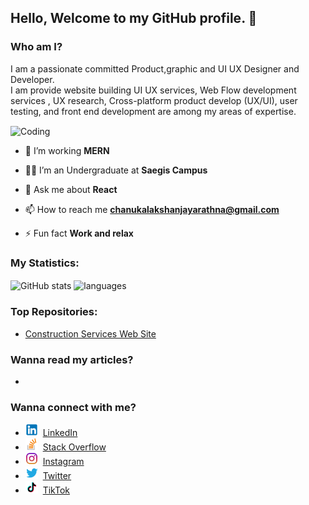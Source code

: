 ## Hello, Welcome to my GitHub profile. 👋

### Who am I?

I am a passionate committed  Product,graphic and UI  UX Designer and  Developer.<br>
I am provide website building UI UX services, Web Flow development services , UX research, Cross-platform product develop (UX/UI), user testing, and front end development are among my areas of expertise.

 <img align="center" alt="Coding" width="450" src="https://github.com/ChanukaJayarathna/ChanukaJayarathna/blob/main/img/k.gif">

 - 🌱 I’m working **MERN**

- 🧑‍🎓 I’m an Undergraduate at **Saegis Campus**

- 💬 Ask me about **React**

- 📫 How to reach me **chanukalakshanjayarathna@gmail.com**
  
- ⚡ Fun fact **Work and relax**

### My Statistics:
<img align="center" src="https://github-readme-stats.vercel.app/api?username=ChanukaJayarathna&show_icons=true&include_all_commits=true&theme=dracula" alt="GitHub stats" />
<img align="center" src="https://github-readme-stats.vercel.app/api/top-langs/?username=ChanukaJayarathna&&exclude_repo=ChanukaJayarathna&layout=compact&theme=dracula" alt="languages"/>

### Top Repositories:

* [Construction Services Web Site](https://github.com/ChanukaJayarathna/Group_Project_Saegis_Sem-2)

### Wanna read my articles?

*

### Wanna connect with me?

* <img src="https://github.com/ChanukaJayarathna/ChanukaJayarathna/blob/main/img/linkedin.png" height="20"/>&nbsp; [LinkedIn](https://www.linkedin.com/in/chanuka-jayarathna)
* <img src="https://github.com/ChanukaJayarathna/ChanukaJayarathna/blob/main/img/stackoverflow.png" height="20"/>&nbsp; [Stack Overflow](https://stackoverflow.com/users/23175194/chanuka-jayarathna)
* <img src="https://github.com/ChanukaJayarathna/ChanukaJayarathna/blob/main/img/instagram.png" height="20"/>&nbsp; [Instagram](https://www.instagram.com/chanukajayarathna9124)
* <img src="https://github.com/ChanukaJayarathna/ChanukaJayarathna/blob/main/img/twitter.png" height="20"/>&nbsp; [Twitter](https://x.com/Chanuka61837151)
* <img src="https://github.com/ChanukaJayarathna/ChanukaJayarathna/blob/main/img/Untitled%20design.png" height="20"/>&nbsp; [TikTok](https://www.tiktok.com/@chanukajayarathna)





